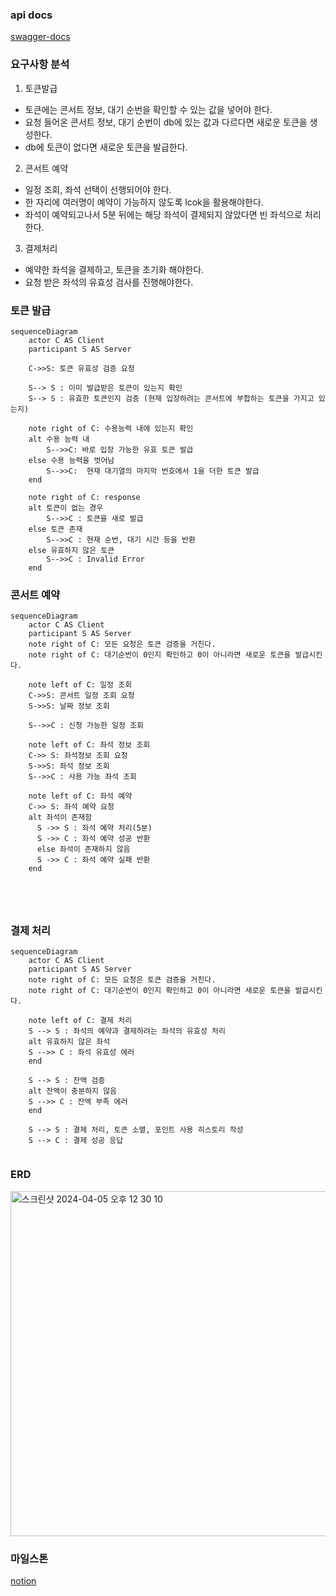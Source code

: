 ### api docs

[swagger-docs](https://app.swaggerhub.com/apis-docs/rnjsdud980/reserve-concert/0.0.1)

### 요구사항 분석
1. 토큰발급
- 토큰에는 콘서트 정보, 대기 순번을 확인할 수 있는 값을 넣어야 한다.
- 요청 들어온 콘서트 정보, 대기 순번이 db에 있는 값과 다르다면 새로운 토큰을 생성한다.
- db에 토큰이 없다면 새로운 토큰을 발급한다.
2. 콘서트 예약
- 일정 조회, 좌석 선택이 선행되어야 한다.
- 한 자리에 여러명이 예약이 가능하지 않도록 lcok을 활용해야한다.
- 좌석이 예약되고나서 5분 뒤에는 해당 좌석이 결제되지 않았다면 빈 좌석으로 처리한다.
3. 결제처리
- 예약한 좌석을 결제하고, 토큰을 초기화 해야한다.
- 요청 받은 좌석의 유효성 검사를 진행해야한다.

### 토큰 발급
```mermaid
sequenceDiagram
    actor C AS Client 
    participant S AS Server
    
    C->>S: 토큰 유효성 검증 요청
    
    S--> S : 이미 발급받은 토큰이 있는지 확인
    S--> S : 유효한 토큰인지 검증 (현재 입장하려는 콘서트에 부합하는 토큰을 가지고 있는지)
    
    note right of C: 수용능력 내에 있는지 확인
    alt 수용 능력 내
	    S-->>C: 바로 입장 가능한 유효 토큰 발급
    else 수용 능력을 벗어남
	    S-->>C:  현재 대기열의 마지막 번호에서 1을 더한 토큰 발급
    end
    
    note right of C: response
    alt 토큰이 없는 경우
    	S-->>C : 토큰을 새로 발급
    else 토큰 존재
	    S-->>C : 현재 순번, 대기 시간 등을 반환
    else 유효하지 않은 토큰
	    S-->>C : Invalid Error
    end

```

### 콘서트 예약
```mermaid
sequenceDiagram
    actor C AS Client 
    participant S AS Server
    note right of C: 모든 요청은 토큰 검증을 거친다. 
    note right of C: 대기순번이 0인지 확인하고 0이 아니라면 새로운 토큰을 발급시킨다.
    
    note left of C: 일정 조회
    C->>S: 콘서트 일정 조회 요청
    S->>S: 날짜 정보 조회
   
    S-->>C : 신청 가능한 일정 조회
    
    note left of C: 좌석 정보 조회
    C->> S: 좌석정보 조회 요청
    S->>S: 좌석 정보 조회
    S-->>C : 사용 가능 좌석 조회
    
    note left of C: 좌석 예약
    C->> S: 좌석 예약 요청
    alt 좌석이 존재함
	  S ->> S : 좌석 예약 처리(5분)
	  S ->> C : 좌석 예약 성공 반환
	  else 좌석이 존재하지 않음
	  S ->> C : 좌석 예약 실패 반환
    end
    
    
	    
    
```

### 결제 처리
```mermaid
sequenceDiagram
    actor C AS Client 
    participant S AS Server
    note right of C: 모든 요청은 토큰 검증을 거친다. 
    note right of C: 대기순번이 0인지 확인하고 0이 아니라면 새로운 토큰을 발급시킨다.
    
    note left of C: 결제 처리
    S --> S : 좌석의 예약과 결제하려는 좌석의 유효성 처리
    alt 유효하지 않은 좌석
    S -->> C : 좌석 유효성 에러
    end
    
    S --> S : 잔액 검증
    alt 잔액이 충분하지 않음
    S -->> C : 잔액 부족 에러
    end
    
    S --> S : 결제 처리, 토큰 소멸, 포인트 사용 히스토리 작성
    S --> C : 결제 성공 응답
    
```

### ERD
<img width="552" alt="스크린샷 2024-04-05 오후 12 30 10" src="https://github.com/hh-plus/3-concert-reservation/assets/71562311/3f27bf7b-0c8b-430a-aa57-f695bbb7a81b">

### 마일스톤
[notion](https://www.notion.so/0e137816d2544a87914244118e7804e1?pvs=4)
